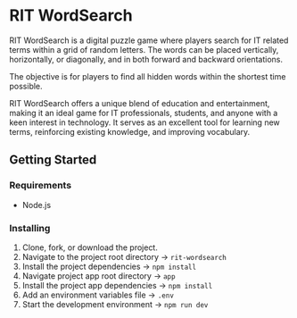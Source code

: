 # RIT WordSearch

RIT WordSearch is a digital puzzle game where players search for IT related terms within a grid of random letters. The words can be placed vertically, horizontally, or diagonally, and in both forward and backward orientations.

The objective is for players to find all hidden words within the shortest time possible.

RIT WordSearch offers a unique blend of education and entertainment, making it an ideal game for IT professionals, students, and anyone with a keen interest in technology. It serves as an excellent tool for learning new terms, reinforcing existing knowledge, and improving vocabulary.

## Getting Started

### Requirements

- Node.js

### Installing

1. Clone, fork, or download the project.
2. Navigate to the project root directory &rarr; `rit-wordsearch`
3. Install the project dependencies &rarr; `npm install`
4. Navigate project app root directory &rarr; `app`
5. Install the project app dependencies &rarr; `npm install`
6. Add an environment variables file &rarr; `.env`
7. Start the development environment &rarr; `npm run dev`

